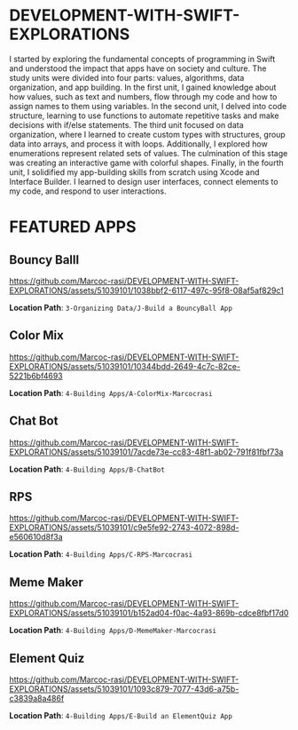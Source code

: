 # DEVELOPMENT-WITH-SWIFT-EXPLORATIONS

I started by exploring the fundamental concepts of programming in Swift and understood the impact that apps have on society and culture. The study units were divided into four parts: values, algorithms, data organization, and app building. In the first unit, I gained knowledge about how values, such as text and numbers, flow through my code and how to assign names to them using variables. In the second unit, I delved into code structure, learning to use functions to automate repetitive tasks and make decisions with if/else statements. The third unit focused on data organization, where I learned to create custom types with structures, group data into arrays, and process it with loops. Additionally, I explored how enumerations represent related sets of values. The culmination of this stage was creating an interactive game with colorful shapes. Finally, in the fourth unit, I solidified my app-building skills from scratch using Xcode and Interface Builder. I learned to design user interfaces, connect elements to my code, and respond to user interactions. 



# FEATURED APPS

## Bouncy Balll 

https://github.com/Marcoc-rasi/DEVELOPMENT-WITH-SWIFT-EXPLORATIONS/assets/51039101/1038bbf2-6117-497c-95f8-08af5af829c1

**Location Path**: `3-Organizing Data/J-Build a BouncyBall App`

## Color Mix 

https://github.com/Marcoc-rasi/DEVELOPMENT-WITH-SWIFT-EXPLORATIONS/assets/51039101/10344bdd-2649-4c7c-82ce-5221b6bf4693

**Location Path**: `4-Building Apps/A-ColorMix-Marcocrasi`

## Chat Bot 

https://github.com/Marcoc-rasi/DEVELOPMENT-WITH-SWIFT-EXPLORATIONS/assets/51039101/7acde73e-cc83-48f1-ab02-791f81fbf73a

**Location Path**: `4-Building Apps/B-ChatBot`

## RPS 

https://github.com/Marcoc-rasi/DEVELOPMENT-WITH-SWIFT-EXPLORATIONS/assets/51039101/c9e5fe92-2743-4072-898d-e560610d8f3a

**Location Path**: `4-Building Apps/C-RPS-Marcocrasi`

## Meme Maker 

https://github.com/Marcoc-rasi/DEVELOPMENT-WITH-SWIFT-EXPLORATIONS/assets/51039101/b152ad04-f0ac-4a93-869b-cdce8fbf17d0

**Location Path**: `4-Building Apps/D-MemeMaker-Marcocrasi`

## Element Quiz 

https://github.com/Marcoc-rasi/DEVELOPMENT-WITH-SWIFT-EXPLORATIONS/assets/51039101/1093c879-7077-43d6-a75b-c3839a8a486f

**Location Path**: `4-Building Apps/E-Build an ElementQuiz App`







